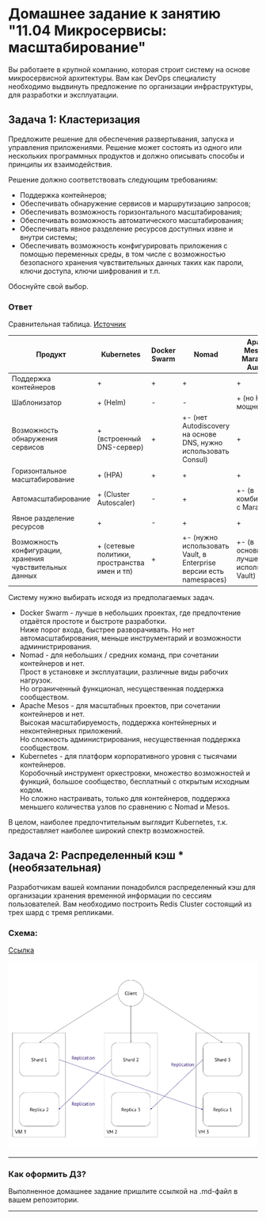 
# Домашнее задание к занятию "11.04 Микросервисы: масштабирование"

Вы работаете в крупной компанию, которая строит систему на основе микросервисной архитектуры.
Вам как DevOps специалисту необходимо выдвинуть предложение по организации инфраструктуры, для разработки и эксплуатации.

## Задача 1: Кластеризация

Предложите решение для обеспечения развертывания, запуска и управления приложениями.
Решение может состоять из одного или нескольких программных продуктов и должно описывать способы и принципы их взаимодействия.

Решение должно соответствовать следующим требованиям:
- Поддержка контейнеров;
- Обеспечивать обнаружение сервисов и маршрутизацию запросов;
- Обеспечивать возможность горизонтального масштабирования;
- Обеспечивать возможность автоматического масштабирования;
- Обеспечивать явное разделение ресурсов доступных извне и внутри системы;
- Обеспечивать возможность конфигурировать приложения с помощью переменных среды, в том числе с возможностью безопасного хранения чувствительных данных таких как пароли, ключи доступа, ключи шифрования и т.п.

Обоснуйте свой выбор.

### Ответ
Сравнительная таблица. [Источник](https://mcs.mail.ru/blog/sravnenie-kubernetes-s-drugimi-resheniyami)

| Продукт                                                  | Kubernetes                                   | Docker Swarm | Nomad                                                              | Apache Mesos (+ Maraphon, Aurora)        |
|----------------------------------------------------------|----------------------------------------------|--------------|--------------------------------------------------------------------|------------------------------------------|
| Поддержка контейнеров                                    | +                                            | +            | +                                                                  | +                                        |
| Шаблонизатор                                             | + (Helm)                                     | -            | -                                                                  | + (но Helm мощнее)                       |
| Возможность обнаружения сервисов                         | + (встроенный DNS-сервер)                    | +            | +- (нет Autodiscovery на основе DNS, нужно использовать Consul)    | +                                        |
| Горизонтальное масштабирование                           | + (HPA)                                      | +            | +                                                                  | +                                        |
| Автомасштабирование                                      | + (Cluster Autoscaler)                       | -            | +                                                                  | +- (в комбинации с Maraphon)             |
| Явное разделение ресурсов                                | +                                            | -            | +                                                                  | +                                        |
| Возможность конфигурации, хранения чувствительных данных | + (сетевые политики, пространства имен и тп) | +            | +- (нужно использовать Vault, в Enterprise версии есть namespaces) | +- (в основном лучше использовать Vault) |

Систему нужно выбирать исходя из предполагаемых задач.  
- Docker Swarm - лучше в небольших проектах, где предпочтение отдаётся простоте и быстроте разработки.  
Ниже порог входа, быстрее разворачивать. 
Но нет автомасштабирования, меньше инструментарий и возможности администрирования.  
- Nomad - для небольших / средних команд, при сочетании контейнеров и нет.  
Прост в установке и эксплуатации, различные виды рабочих нагрузок.  
Но ограниченный функционал, несущественная поддержка сообществом.  
- Apache Mesos - для масштабных проектов, при сочетании контейнеров и нет.  
Высокая масштабируемость, поддержка контейнерных и неконтейнерных приложений.  
Но сложность администрирования, несущественная поддержка сообществом.  
- Kubernetes - для платформ корпоративного уровня с тысячами контейнеров.  
Коробочный инструмент оркестровки, множество возможностей и функций, большое сообщество, бесплатный с открытым исходным кодом.  
Но сложно настраивать, только для контейнеров, поддержка меньшего количества узлов по сравнению с Nomad и Mesos.  

В целом, наиболее предпочтительным выглядит Kubernetes, т.к. предоставляет наиболее широкий спектр возможностей.


## Задача 2: Распределенный кэш * (необязательная)

Разработчикам вашей компании понадобился распределенный кэш для организации хранения временной информации по сессиям пользователей.
Вам необходимо построить Redis Cluster состоящий из трех шард с тремя репликами.

### Схема:

[Ссылка](https://user-images.githubusercontent.com/1122523/114282923-9b16f900-9a4f-11eb-80aa-61ed09725760.png)

![11-04-01](img/1.png)

---

### Как оформить ДЗ?

Выполненное домашнее задание пришлите ссылкой на .md-файл в вашем репозитории.

---
